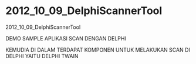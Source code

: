 # 2012_10_09_DelphiScannerTool
2012_10_09_DelphiScannerTool

DEMO SAMPLE APLIKASI SCAN DENGAN DELPHI 

KEMUDIA DI DALAM TERDAPAT KOMPONEN UNTUK MELAKUKAN SCAN DI DELPHI YAITU DELPHI TWAIN
